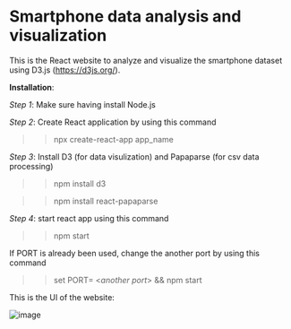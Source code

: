 # Smartphone data analysis and visualization

This is the React website to analyze and visualize the smartphone dataset using D3.js (https://d3js.org/).

**Installation**:

*Step 1*: Make sure having install Node.js

*Step 2*: Create React application by using this command 

>> npx create-react-app app_name

*Step 3*: Install D3 (for data visulization) and Papaparse (for csv data processing)

>> npm install d3

>> npm install react-papaparse

*Step 4*: start react app using this command

>> npm start

If PORT is already been used, change the another port by using this command

>> set PORT= <*another port*> && npm start

This is the UI of the website:

![image](https://github.com/user-attachments/assets/29b6e41a-1f67-4547-9cab-c36a4c9620e5)

